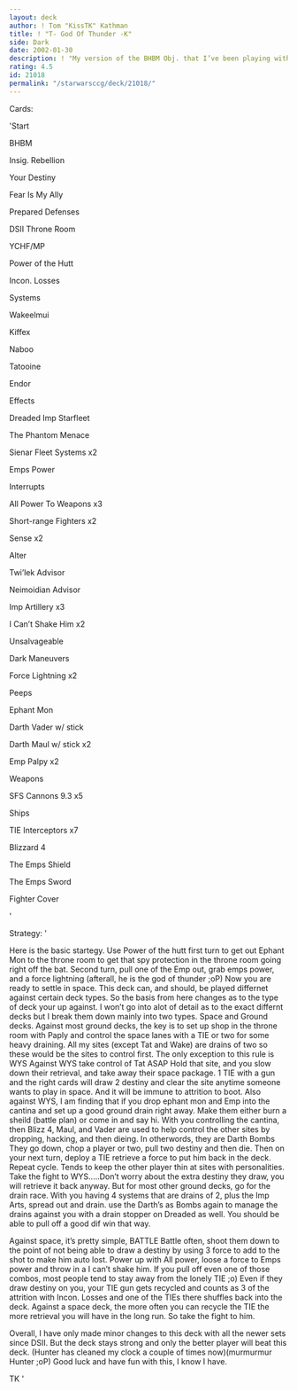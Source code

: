 ```yaml
---
layout: deck
author: ! Tom "KissTK" Kathman
title: ! "T- God Of Thunder -K"
side: Dark
date: 2002-01-30
description: ! "My version of the BHBM Obj. that I’ve been playing with on and off now for over a year.  Alot of changes over that time, but the same ole space beats."
rating: 4.5
id: 21018
permalink: "/starwarsccg/deck/21018/"
---
```

Cards: 

'Start

BHBM

Insig. Rebellion

Your Destiny

Fear Is My Ally

Prepared Defenses

DSII Throne Room

YCHF/MP

Power of the Hutt

Incon. Losses


Systems

Wakeelmui

Kiffex

Naboo

Tatooine

Endor


Effects

Dreaded Imp Starfleet

The Phantom Menace

Sienar Fleet Systems x2

Emps Power


Interrupts

All Power To Weapons x3

Short-range Fighters x2

Sense x2

Alter

Twi’lek Advisor

Neimoidian Advisor

Imp Artillery x3

I Can’t Shake Him x2

Unsalvageable

Dark Maneuvers

Force Lightning x2


Peeps

Ephant Mon

Darth Vader w/ stick

Darth Maul w/ stick x2

Emp Palpy x2


Weapons

SFS Cannons 9.3 x5


Ships

TIE Interceptors x7

Blizzard 4

The Emps Shield

The Emps Sword


Fighter Cover

'

Strategy: '

Here is the basic startegy.  Use Power of the hutt first turn to get out Ephant Mon to the throne room to get that spy protection in the throne room going right off the bat.  Second turn, pull one of the Emp out, grab emps power, and a force lightning (afterall, he is the god of thunder ;oP)  Now you are ready to settle in space.  This deck can, and should, be played differnet against certain deck types. So the basis from here changes as to the type of deck your up against.  I won’t go into alot of detail as to the exact differnt decks but I break them down mainly into two types.  Space and Ground decks.  Against most ground decks, the key is to set up shop in the throne room with Paply and control the space lanes with a TIE or two for some heavy draining.  All my sites (except Tat and Wake) are drains of two so these would be the sites to control first.  The only exception to this rule is WYS  Against WYS take control of Tat ASAP  Hold that site, and you slow down their retrieval, and take away their space package.  1 TIE with a gun and the right cards will draw 2 destiny and clear the site anytime someone wants to play in space.  And it will be immune to attrition to boot.  Also against WYS, I am finding that if you drop ephant mon and Emp into the cantina and set up a good ground drain right away.  Make them either burn a sheild (battle plan) or come in and say hi.  With you controlling the cantina, then Blizz 4, Maul, and Vader are used to help control the other sites by dropping, hacking, and then dieing.  In otherwords, they are Darth Bombs  They go down, chop a player or two, pull two destiny and then die.  Then on your next turn, deploy a TIE retrieve a force to put him back in the deck.  Repeat cycle.  Tends to keep the other player thin at sites with personalities.  Take the fight to WYS.....Don’t worry about the extra destiny they draw, you will retrieve it back anyway.  But for most other ground decks, go for the drain race.  With you having 4 systems that are drains of 2, plus the Imp Arts, spread out and drain.  use the Darth’s as Bombs again to manage the drains against you with a drain stopper on Dreaded as well.  You should be able to pull off a good dif win that way.  

  Against space, it’s pretty simple, BATTLE  Battle often, shoot them down to the point of not being able to draw a destiny by using 3 force to add to the shot to make him auto lost.  Power up with All power, loose a force to Emps power and throw in a I can’t shake him.  If you pull off even one of those combos, most people tend to stay away from the lonely TIE ;o)  Even if they draw destiny on you, your TIE gun gets recycled and counts as 3 of the attrition with Incon. Losses and one of the TIEs there shuffles back into the deck.  Against a space deck, the more often you can recycle the TIE the more retrieval you will have in the long run.  So take the fight to him.  


Overall, I have only made minor changes to this deck with all the newer sets since DSII.  But the deck stays strong and only the better player will beat this deck.  (Hunter has cleaned my clock a couple of times now)(murmurmur Hunter ;oP)  Good luck and have fun with this, I know I have.


TK '
